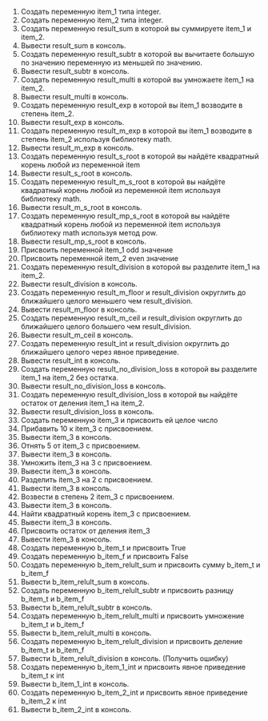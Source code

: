 1. Создать переменную item_1 типа integer.
2. Создать переменную item_2 типа integer.
3. Создать переменную result_sum в которой вы суммируете item_1 и item_2.
4. Вывести result_sum в консоль.
5. Создать переменную result_subtr в которой вы вычитаете большую по значению переменную из меньшей по значению.
6. Вывести result_subtr в консоль.
7. Создать переменную result_multi в которой вы умножаете item_1 на item_2.
8. Вывести result_multi в консоль.
9. Создать переменную result_exp в которой вы item_1 возводите в степень item_2.
10. Вывести result_exp в консоль.
11. Создать переменную result_m_exp в которой вы item_1 возводите в степень item_2 используя библиотеку math.
12. Вывести result_m_exp в консоль.
13. Создать переменную result_s_root в которой вы найдёте квадратный корень любой из переменной item
14. Вывести result_s_root в консоль.
15. Создать переменную result_m_s_root в которой вы найдёте квадратный корень любой из переменной item используя библиотеку math.
16. Вывести result_m_s_root в консоль.
17. Создать переменную result_mp_s_root в которой вы найдёте квадратный корень любой из переменной item используя библиотеку math используя метод pow.
18. Вывести result_mp_s_root в консоль.
19. Присвоить переменной item_1 odd значение
20. Присвоить переменной item_2 even значение
21. Создать переменную result_division в которой вы разделите item_1 на item_2.
22. Вывести result_division в консоль.
23. Создать переменную result_m_floor и result_division округлить до ближайшего целого меньшего чем result_division.
24. Вывести result_m_floor в консоль.
25. Создать переменную result_m_ceil и result_division округлить до ближайшего целого большего чем result_division.
26. Вывести result_m_ceil в консоль.
27. Создать переменную result_int и result_division округлить до ближайшего целого через явное приведение.
28. Вывести result_int в консоль.
29. Создать переменную result_no_division_loss в которой вы разделите item_1 на item_2 без остатка.
30. Вывести result_no_division_loss в консоль.
31. Создать переменную result_division_loss в которой вы найдёте остаток от деления item_1 на item_2.
32. Вывести result_division_loss в консоль.
33. Создать переменную item_3 и присвоить ей целое число
34. Прибавить 10 к item_3 с присвоением.
35. Вывести item_3 в консоль.
36. Отнять 5 от item_3 с присвоением.
37. Вывести item_3 в консоль.
38. Умножить item_3 на 3 с присвоением.
39. Вывести item_3 в консоль.
40. Разделить item_3 на 2 с присвоением.
41. Вывести item_3 в консоль.
42. Возвести в степень 2 item_3 с присвоением.
43. Вывести item_3 в консоль.
44. Найти квадратный корень item_3 с присвоением.
45. Вывести item_3 в консоль.
46. Присвоить остаток от деления item_3
47. Вывести item_3 в консоль.
48. Создать переменную b_item_t и присвоить True
49. Создать переменную b_item_f и присвоить False
50. Создать переменную b_item_relult_sum и присвоить сумму b_item_t и b_item_f
51. Вывести b_item_relult_sum в консоль.
52. Создать переменную b_item_relult_subtr и присвоить разницу b_item_t и b_item_f
53. Вывести b_item_relult_subtr в консоль.
54. Создать переменную b_item_relult_multi и присвоить умножение b_item_t и b_item_f
55. Вывести b_item_relult_multi в консоль.
56. Создать переменную b_item_relult_division и присвоить деление b_item_t и b_item_f
57. Вывести b_item_relult_division в консоль. (Получить ошибку)
58. Создать переменную b_item_1_int и присвоить явное приведение b_item_t к int
59. Вывести b_item_1_int в консоль.
60. Создать переменную b_item_2_int и присвоить явное приведение b_item_2 к int
61. Вывести b_item_2_int в консоль.
